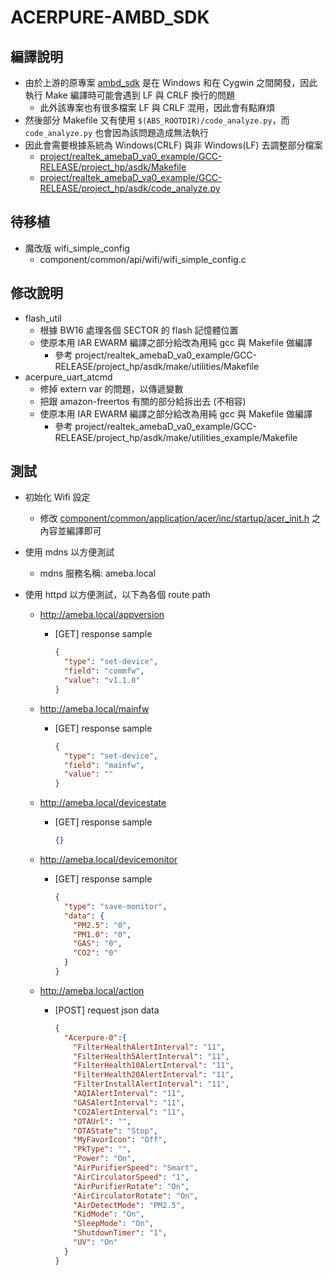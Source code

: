 # ACERPURE-AMBD_SDK

## 編譯說明

- 由於上游的原專案 [ambd_sdk](https://github.com/ambiot/ambd_sdk) 是在 Windows 和在 Cygwin 之間開發，因此執行 Make 編譯時可能會遇到 LF 與 CRLF 換行的問題
  - 此外該專案也有很多檔案 LF 與 CRLF 混用，因此會有點麻煩
- 然後部分 Makefile 又有使用 `$(ABS_ROOTDIR)/code_analyze.py`，而 `code_analyze.py` 也會因為該問題造成無法執行
- 因此會需要根據系統為 Windows(CRLF) 與非 Windows(LF) 去調整部分檔案
  - [project/realtek_amebaD_va0_example/GCC-RELEASE/project_hp/asdk/Makefile](project/realtek_amebaD_va0_example/GCC-RELEASE/project_hp/asdk/Makefile)
  - [project/realtek_amebaD_va0_example/GCC-RELEASE/project_hp/asdk/code_analyze.py](project/realtek_amebaD_va0_example/GCC-RELEASE/project_hp/asdk/code_analyze.py)

## 待移植

- 魔改版 wifi_simple_config
  - component/common/api/wifi/wifi_simple_config.c

## 修改說明

- flash_util
  - 根據 BW16 處理各個 SECTOR 的 flash 記憶體位置
  - 使原本用 IAR EWARM 編譯之部分給改為用純 gcc 與 Makefile 做編譯
    - 參考 project/realtek_amebaD_va0_example/GCC-RELEASE/project_hp/asdk/make/utilities/Makefile
- acerpure_uart_atcmd
  - 修掉 extern var 的問題，以傳遞變數
  - 把跟 amazon-freertos 有關的部分給拆出去 (不相容)
  - 使原本用 IAR EWARM 編譯之部分給改為用純 gcc 與 Makefile 做編譯
    - 參考 project/realtek_amebaD_va0_example/GCC-RELEASE/project_hp/asdk/make/utilities_example/Makefile

## 測試

- 初始化 Wifi 設定
  - 修改 [component/common/application/acer/inc/startup/acer_init.h](component/common/application/acer/inc/startup/acer_init.h) 之內容並編譯即可

- 使用 mdns 以方便測試
  - mdns 服務名稱: ameba.local
- 使用 httpd 以方便測試，以下為各個 route path
  - <http://ameba.local/appversion>
    - [GET] response sample

      ```json
      {
        "type": "set-device",
        "field": "commfw",
        "value": "v1.1.0"
      }
      ```

  - <http://ameba.local/mainfw>
    - [GET] response sample

      ```json
      {
        "type": "set-device",
        "field": "mainfw",
        "value": ""
      }
      ```

  - <http://ameba.local/devicestate>
    - [GET] response sample

      ```json
      {}
      ```

  - <http://ameba.local/devicemonitor>

    - [GET] response sample

      ```json
      {
        "type": "save-monitor",
        "data": {
          "PM2.5": "0",
          "PM1.0": "0",
          "GAS": "0",
          "CO2": "0"
        }
      }
      ```

  - <http://ameba.local/action>

    - [POST] request json data

      ```json
      {
        "Acerpure-0":{
          "FilterHealthAlertInterval": "11",
          "FilterHealth5AlertInterval": "11",
          "FilterHealth10AlertInterval": "11",
          "FilterHealth20AlertInterval": "11",
          "FilterInstallAlertInterval": "11",
          "AQIAlertInterval": "11",
          "GASAlertInterval": "11",
          "CO2AlertInterval": "11",
          "OTAUrl": "",
          "OTAState": "Stop",
          "MyFavorIcon": "Off",
          "PkType": "",
          "Power": "On",
          "AirPurifierSpeed": "Smart",
          "AirCirculatorSpeed": "1",
          "AirPurifierRotate": "On",
          "AirCirculatorRotate": "On",
          "AirDetectMode": "PM2.5",
          "KidMode": "On",
          "SleepMode": "On",
          "ShutdownTimer": "1",
          "UV": "On"
        }
      }
      ```
